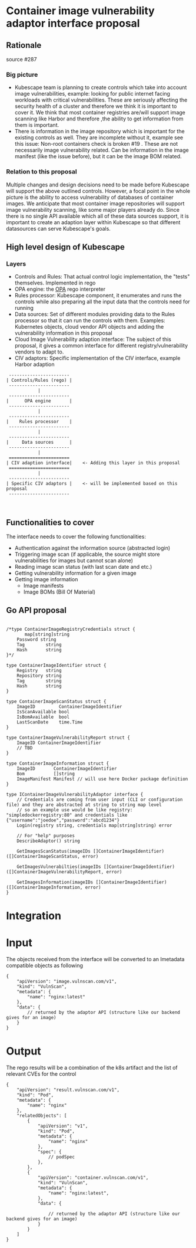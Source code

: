 # Container image vulnerability adaptor interface proposal

## Rationale

source #287 

### Big picture

* Kubescape team is planning to create controls which take into account image vulnerabilities, example: looking for public internet facing workloads with critical vulnerabilities. These are seriously affecting the security health of a cluster and therefore we think it is important to cover it. We think that most container registries are/will support image scanning like Harbor and therefore ,the ability to get information from them is important.
* There is information in the image repository which is important for the existing controls as well. They are incomplete without it, example see this issue: Non-root containers check is broken #19 . These are not necessarily image vulnerability related. Can be information in the image manifest (like the issue before), but it can be the image BOM related.

### Relation to this proposal

Multiple changes and design decisions need to be made before Kubescape will support the above outlined controls. However, a focal point in the whole picture is the ability to access vulnerability of databases of container images. We anticipate that most container image repositories will support image vulnerability scanning, like some major players already do. Since there is no single API available which all of these data sources support, it is important to create an adaption layer within Kubescape so that different datasources can serve Kubescape's goals.

## High level design of Kubescape

### Layers

* Controls and Rules: That actual control logic implementation, the "tests" themselves. Implemented in rego
* OPA engine: the [OPA](https://github.com/open-policy-agent/opa) rego interpreter 
* Rules processor: Kubescape component, it enumerates and runs the controls while also preparing all the input data that the controls need for running
* Data sources: Set of different modules providing data to the Rules processor so that it can run the controls with them. Examples: Kubernetes objects, cloud vendor API objects and adding the vulnerability information in this proposal 
* Cloud Image Vulnerability adaption interface: The subject of this proposal, it gives a common interface for different registry/vulnerability vendors to adapt to.
* CIV adaptors: Specific implementation of the CIV interface, example Harbor adaption
```
 -----------------------
| Controls/Rules (rego) |
 -----------------------
            |
 -----------------------
|      OPA engine       |
 -----------------------
            |
 -----------------------
|    Rules processor    |
 ----------------------- 
            |
 -----------------------
|     Data sources      |
 -----------------------              
            |
 =======================
| CIV adaption interface|    <- Adding this layer in this proposal
 ======================= 
            |
 -----------------------
| Specific CIV adaptors |    <- will be implemented based on this proposal
 -----------------------      

        

```

## Functionalities to cover

The interface needs to cover the following functionalities:

* Authentication against the information source (abstracted login)
* Triggering image scan (if applicable, the source might store vulnerabilities for images but cannot scan alone)
* Reading image scan status (with last scan date and etc.)
* Getting vulnerability information for a given image
* Getting image information
  * Image manifests
  * Image BOMs (Bill Of Material)

## Go API proposal

```

/*type ContainerImageRegistryCredentials struct {
	   map[string]string
	Password string
	Tag        string
	Hash       string
}*/

type ContainerImageIdentifier struct {
	Registry   string
	Repository string
	Tag        string
	Hash       string
}

type ContainerImageScanStatus struct {
	ImageID         ContainerImageIdentifier
	IsScanAvailable bool
	IsBomAvailable  bool
	LastScanDate    time.Time
}

type ContainerImageVulnerabilityReport struct {
	ImageID ContainerImageIdentifier
	// TBD
}

type ContainerImageInformation struct {
	ImageID       ContainerImageIdentifier
	Bom           []string
	ImageManifest Manifest // will use here Docker package definition
}

type IContainerImageVulnerabilityAdaptor interface {
	// Credentials are coming from user input (CLI or configuration file) and they are abstracted at string to string map level
	// so an example use would be like registry: "simpledockerregistry:80" and credentials like {"username":"joedoe","password":"abcd1234"}
	Login(registry string, credentials map[string]string) error

	// For "help" purposes
	DescribeAdaptor() string

	GetImagesScanStatus(imageIDs []ContainerImageIdentifier) ([]ContainerImageScanStatus, error)

	GetImagesVulnerabilties(imageIDs []ContainerImageIdentifier) ([]ContainerImageVulnerabilityReport, error)

	GetImagesInformation(imageIDs []ContainerImageIdentifier) ([]ContainerImageInformation, error)
}
```



# Integration

# Input

The objects received from the interface will be converted to an Imetadata compatible objects as following

```
{
    "apiVersion": "image.vulnscan.com/v1",
    "kind": "VulnScan",
    "metadata": {
        "name": "nginx:latest"
    },
    "data": {
        // returned by the adaptor API (structure like our backend gives for an image)
    }
}
```


# Output

The rego results will be a combination of the k8s artifact and the list of relevant CVEs for the control

```
{
    "apiVersion": "result.vulnscan.com/v1",
    "kind": "Pod",
    "metadata": {
        "name": "nginx"
    },
    "relatedObjects": [
        {
            "apiVersion": "v1",
            "kind": "Pod",
            "metadata": {
                "name": "nginx"
            },
            "spec": {
                // podSpec
            },
        },
        {
            "apiVersion": "container.vulnscan.com/v1",
            "kind": "VulnScan",
            "metadata": {
                "name": "nginx:latest",
            },
            "data": {
                
                // returned by the adaptor API (structure like our backend gives for an image)  
            }
        }
    ]
}
```
